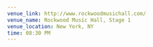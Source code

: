 ```yaml
---
venue_link: http://www.rockwoodmusichall.com/
venue_name: Rockwood Music Hall, Stage 1
venue_location: New York, NY
time: 08:30 PM
---
```


